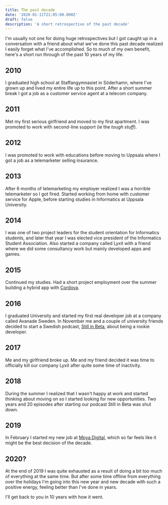 ```yaml
---
title: The past decade
date: '2020-01-11T21:05:00.000Z'
draft: false
description: 'A short retrospective of the past decade'
---
```


I'm usually not one for doing huge retrospectives but I got caught up in a conversation with a friend about what we've done this past decade realized I easily forget what I've accomplished. So to much of my own benefit, here's a short run through of the past 10 years of my life.

## 2010

I graduated high school at Staffangymnasiet in Söderhamn, where I've grown up and lived my entire life up to this point. After a short summer break I got a job as a customer service agent at a telecom company.

## 2011

Met my first serious girlfriend and moved to my first apartment. I was promoted to work with second-line support (ie the _tough stuff_).

## 2012

I was promoted to work with educations before moving to Uppsala where I got a job as a telemarketer selling insurance.

## 2013

After 6 months of telemarketing my employer realized I was a horrible telemarketer so I got fired. Started working from home with customer service for Apple, before starting studies in Informatics at Uppsala University.

## 2014

I was one of two project leaders for the student orientation for Informatics students, and later that year I was elected vice president of the Informatics Student Association. Also started a company called Lyxit with a friend where we did some consultancy work but mainly developed apps and games.

## 2015

Continued my studies. Had a short project employment over the summer building a hybrid app with [Cordova](https://cordova.apache.org/).

## 2016

I graduated University and started my first real developer job at a company called Avanade Sweden. In November me and a couple of university friends decided to start a Swedish podcast, [Still in Beta](https://podcasts.apple.com/se/podcast/still-in-beta/id1174070946), about being a rookie developer.

## 2017

Me and my girlfriend broke up. Me and my friend decided it was time to officially kill our company Lyxit after quite some time of inactivity.

## 2018

During the summer I realized that I wasn't happy at work and started thinking about moving on so I started looking for new opportunities. Two years and 20 episodes after starting our podcast Still in Beta was shut down.

## 2019

In February I started my new job at [Mpya Digital](https://www.mpyadigital.com), which so far feels like it might be the best decision of the decade.

## 2020?

At the end of 2019 I was quite exhausted as a result of doing a bit too much of everything at the same time. But after some time offline from everything over the holidays I'm going into this new year and new decade with such a positive energy, feeling better than I've done in years.

I'll get back to you in 10 years with how it went.
